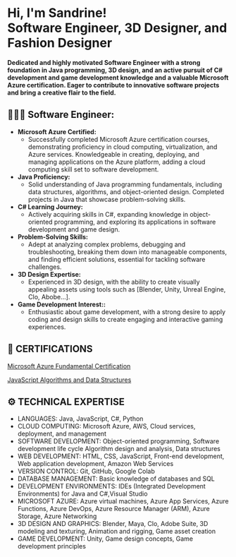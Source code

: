 <h1>Hi, I'm Sandrine! <br/><a>Software Engineer</a>, <a>3D Designer</a>, <a>and Fashion Designer</a></h1>

<b>Dedicated and highly motivated Software Engineer with a strong foundation in Java programming, 3D design, and an active pursuit of C# development and game
development knowledge and a valuable Microsoft Azure certification. Eager to contribute to innovative software projects and bring a creative flair to the field.</b>

<h2>👩🏾‍💻 Software Engineer:</h2>

- <b>Microsoft Azure Certified:</b>
  - Successfully completed Microsoft Azure certification courses, demonstrating proficiency in cloud computing, virtualization, and Azure services. Knowledgeable in creating, deploying, and managing applications on the Azure platform, adding a cloud computing skill set to software development.
- <b>Java Proficiency:</b>
  - Solid understanding of Java programming fundamentals, including data structures, algorithms, and object-oriented design. Completed projects in Java that showcase problem-solving skills.
- <b>C# Learning Journey:</b>
  - Actively acquiring skills in C#, expanding knowledge in object-oriented programming, and exploring its applications in software development and game design.
- <b>Problem-Solving Skills:</b>
  - Adept at analyzing complex problems, debugging and troubleshooting, breaking them down into manageable components, and finding
efficient solutions, essential for tackling software challenges.
- <b>3D Design Expertise:</b>
  - Experienced in 3D design, with the ability to create visually appealing assets using tools such as [Blender, Unity, Unreal Engine, Clo, Abobe...].
- <b>Game Development Interest::</b>
  - Enthusiastic about game development, with a strong desire to apply coding and design skills to create engaging and interactive
gaming experiences.

<h2>📌 CERTIFICATIONS</h2>
<a href="https://learn.microsoft.com/api/credentials/share/en-us/SandrineJohnson-8660/31B0ECF636CBC62?sharingId=6C1636CE05DFC572/">Microsoft Azure Fundamental Certification</a>

<a href="https://www.freecodecamp.org/certification/SandrineNgangaJohnson/javascript-algorithms-and-data-structures/">JavaScript Algorithms and Data Structures</a>

<h2>⚙️ TECHNICAL EXPERTISE</h2>

- LANGUAGES: Java, JavaScript, C#, Python
- CLOUD COMPUTING: Microsoft Azure, AWS, Cloud services, deployment, and management
- SOFTWARE DEVELOPMENT: Object-oriented programming, Software development life cycle Algorithm design and analysis, Data structures
- WEB DEVELOPMENT: HTML, CSS, JavaScript, Front-end development, Web application development, Amazon Web Services
- VERSION CONTROL: Git, GitHub, Google Colab
- DATABASE MANAGEMENT: Basic knowledge of databases and SQL
- DEVELOPMENT ENVIRONMENTS: IDEs (Integrated Development Environments) for Java and C#,Visual Studio
- MICROSOFT AZURE: Azure virtual machines, Azure App Services, Azure Functions, Azure DevOps, Azure Resource Manager (ARM), Azure Storage, Azure Networking
- 3D DESIGN AND GRAPHICS: Blender, Maya, Clo, Adobe Suite, 3D modeling and texturing, Animation and rigging, Game asset creation
- GAME DEVELOPMENT: Unity, Game design concepts, Game development principles

<!--
<h2> 🤳 Connect with me:</h2>

[<img align="left" alt="JoshMadakor | YouTube" width="22px" src="https://cdn.jsdelivr.net/npm/simple-icons@v3/icons/youtube.svg" />][youtube]
[<img align="left" alt="JoshMadakor | Twitter" width="22px" src="https://cdn.jsdelivr.net/npm/simple-icons@v3/icons/twitter.svg" />][twitter]
[<img align="left" alt="JoshMadakor | LinkedIn" width="22px" src="https://cdn.jsdelivr.net/npm/simple-icons@v3/icons/linkedin.svg" />][linkedin]
[<img align="left" alt="JoshMadakor | Instagram" width="22px" src="https://cdn.jsdelivr.net/npm/simple-icons@v3/icons/instagram.svg" />][instagram]

[twitter]: https://twitter.com/joshmadakor
[youtube]: https://www.youtube.com/c/joshmadakor
[instagram]: https://www.instagram.com/joshmadakor/
[linkedin]: https://linkedin.com/in/joshmadakor


**joshmadakor1/joshmadakor1** is a ✨ _special_ ✨ repository because its `README.md` (this file) appears on your GitHub profile.

Here are some ideas to get you started:

- 🔭 I’m currently working on ...
- 🌱 I’m currently learning ...
- 👯 I’m looking to collaborate on ...
- 🤔 I’m looking for help with ...
- 💬 Ask me about ...
- 📫 How to reach me: ...
- 😄 Pronouns: ...
- ⚡ Fun fact: ...
-->
